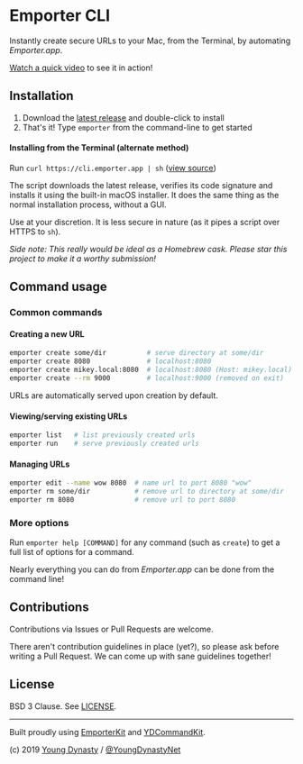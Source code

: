 # Emporter CLI

Instantly create secure URLs to your Mac, from the Terminal, by automating _Emporter.app_.

[Watch a quick video](https://emporter.app/video?id=cli&ref=github) to see it in action!

## Installation

1. Download the [latest release](https://github.com/youngdynasty/emporter-cli/releases/latest/download/emporter.pkg) and double-click to install
2. That's it! Type `emporter` from the command-line to get started

#### Installing from the Terminal (alternate method)

Run `curl https://cli.emporter.app | sh` ([view source](https://cli.emporter.app))

The script downloads the latest release, verifies its code signature and installs it using the built-in macOS installer. It does the same thing as the normal installation process, without a GUI.

Use at your discretion. It is less secure in nature (as it pipes a script over HTTPS to `sh`).

_Side note: This really would be ideal as a Homebrew cask. Please star this project to make it a worthy submission!_

## Command usage

### Common commands

#### Creating a new URL

```bash
emporter create some/dir          # serve directory at some/dir
emporter create 8080              # localhost:8080
emporter create mikey.local:8080  # localhost:8080 (Host: mikey.local)
emporter create --rm 9000         # localhost:9000 (removed on exit)
```

URLs are automatically served upon creation by default.

#### Viewing/serving existing URLs

```bash
emporter list   # list previously created urls
emporter run    # serve previously created urls
```

#### Managing URLs

```bash
emporter edit --name wow 8080  # name url to port 8080 "wow"
emporter rm some/dir           # remove url to directory at some/dir
emporter rm 8080               # remove url to port 8080
```

### More options

Run `emporter help [COMMAND]` for any command (such as `create`) to get a full list of options for a command.

Nearly everything you can do from _Emporter.app_ can be done from the command line!

## Contributions

Contributions via Issues or Pull Requests are welcome. 

There aren't contribution guidelines in place (yet?), so please ask before writing a Pull Request. We can come up with sane guidelines together!

## License

BSD 3 Clause. See [LICENSE](https://github.com/youngdynasty/emporter-cli/blob/master/LICENSE).

---

Built proudly using [EmporterKit](https://github.com/youngdynasty/EmporterKit) and [YDCommandKit](https://github.com/youngdynasty/YDCommandKit).

(c) 2019 [Young Dynasty](https://youngdynasty.net) / [@YoungDynastyNet](https://twitter.com/YoungDynastyNet)
